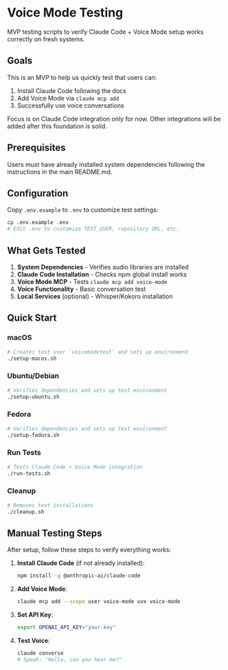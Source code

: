 # Voice Mode Testing

MVP testing scripts to verify Claude Code + Voice Mode setup works correctly on fresh systems.

## Goals

This is an MVP to help us quickly test that users can:
1. Install Claude Code following the docs
2. Add Voice Mode via `claude mcp add`
3. Successfully use voice conversations

Focus is on Claude Code integration only for now. Other integrations will be added after this foundation is solid.

## Prerequisites

Users must have already installed system dependencies following the instructions in the main README.md.

## Configuration

Copy `.env.example` to `.env` to customize test settings:

```bash
cp .env.example .env
# Edit .env to customize TEST_USER, repository URL, etc.
```

## What Gets Tested

1. **System Dependencies** - Verifies audio libraries are installed
2. **Claude Code Installation** - Checks npm global install works
3. **Voice Mode MCP** - Tests `claude mcp add voice-mode`
4. **Voice Functionality** - Basic conversation test
5. **Local Services** (optional) - Whisper/Kokoro installation

## Quick Start

### macOS
```bash
# Creates test user 'voicemodetest' and sets up environment
./setup-macos.sh
```

### Ubuntu/Debian  
```bash
# Verifies dependencies and sets up test environment
./setup-ubuntu.sh
```

### Fedora
```bash
# Verifies dependencies and sets up test environment
./setup-fedora.sh
```

### Run Tests
```bash
# Tests Claude Code + Voice Mode integration
./run-tests.sh
```

### Cleanup
```bash
# Removes test installations
./cleanup.sh
```

## Manual Testing Steps

After setup, follow these steps to verify everything works:

1. **Install Claude Code** (if not already installed):
   ```bash
   npm install -g @anthropic-ai/claude-code
   ```

2. **Add Voice Mode**:
   ```bash
   claude mcp add --scope user voice-mode uvx voice-mode
   ```

3. **Set API Key**:
   ```bash
   export OPENAI_API_KEY="your-key"
   ```

4. **Test Voice**:
   ```bash
   claude converse
   # Speak: "Hello, can you hear me?"
   ```